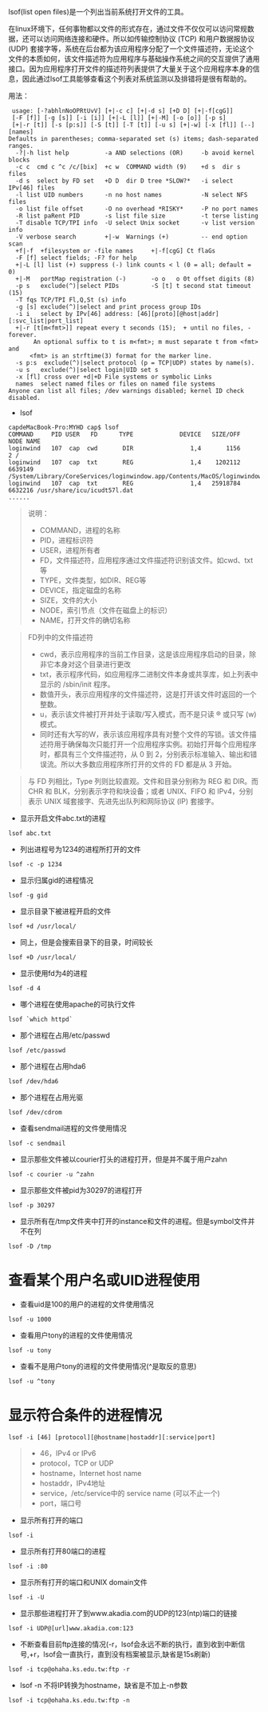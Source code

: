 lsof(list open files)是一个列出当前系统打开文件的工具。

在linux环境下，任何事物都以文件的形式存在，通过文件不仅仅可以访问常规数据，还可以访问网络连接和硬件。所以如传输控制协议 (TCP) 和用户数据报协议 (UDP) 套接字等，系统在后台都为该应用程序分配了一个文件描述符，无论这个文件的本质如何，该文件描述符为应用程序与基础操作系统之间的交互提供了通用接口。因为应用程序打开文件的描述符列表提供了大量关于这个应用程序本身的信息，因此通过lsof工具能够查看这个列表对系统监测以及排错将是很有帮助的。

用法：
```
 usage: [-?abhlnNoOPRtUvV] [+|-c c] [+|-d s] [+D D] [+|-f[cgG]]
 [-F [f]] [-g [s]] [-i [i]] [+|-L [l]] [+|-M] [-o [o]] [-p s]
 [+|-r [t]] [-s [p:s]] [-S [t]] [-T [t]] [-u s] [+|-w] [-x [fl]] [--] [names]
Defaults in parentheses; comma-separated set (s) items; dash-separated ranges.
  -?|-h list help          -a AND selections (OR)     -b avoid kernel blocks
  -c c  cmd c ^c /c/[bix]  +c w  COMMAND width (9)    +d s  dir s files
  -d s  select by FD set   +D D  dir D tree *SLOW?*   -i select IPv[46] files
  -l list UID numbers      -n no host names           -N select NFS files
  -o list file offset      -O no overhead *RISKY*     -P no port names
  -R list paRent PID       -s list file size          -t terse listing
  -T disable TCP/TPI info  -U select Unix socket      -v list version info
  -V verbose search        +|-w  Warnings (+)         -- end option scan
  +f|-f  +filesystem or -file names     +|-f[cgG] Ct flaGs
  -F [f] select fields; -F? for help
  +|-L [l] list (+) suppress (-) link counts < l (0 = all; default = 0)
  +|-M   portMap registration (-)       -o o   o 0t offset digits (8)
  -p s   exclude(^)|select PIDs         -S [t] t second stat timeout (15)
  -T fqs TCP/TPI Fl,Q,St (s) info
  -g [s] exclude(^)|select and print process group IDs
  -i i   select by IPv[46] address: [46][proto][@host|addr][:svc_list|port_list]
  +|-r [t[m<fmt>]] repeat every t seconds (15);  + until no files, - forever.
       An optional suffix to t is m<fmt>; m must separate t from <fmt> and
      <fmt> is an strftime(3) format for the marker line.
  -s p:s  exclude(^)|select protocol (p = TCP|UDP) states by name(s).
  -u s   exclude(^)|select login|UID set s
  -x [fl] cross over +d|+D File systems or symbolic Links
  names  select named files or files on named file systems
Anyone can list all files; /dev warnings disabled; kernel ID check disabled.
```

- lsof
```
capdeMacBook-Pro:MYHD cap$ lsof
COMMAND     PID USER   FD      TYPE             DEVICE   SIZE/OFF    NODE NAME
loginwind   107  cap  cwd       DIR                1,4       1156       2 /
loginwind   107  cap  txt       REG                1,4    1202112 6639149 /System/Library/CoreServices/loginwindow.app/Contents/MacOS/loginwindow
loginwind   107  cap  txt       REG                1,4   25918784 6632216 /usr/share/icu/icudt57l.dat
......
```
> 说明：
> - COMMAND，进程的名称
> - PID，进程标识符
> - USER，进程所有者
> - FD，文件描述符，应用程序通过文件描述符识别该文件。如cwd、txt等
> - TYPE，文件类型，如DIR、REG等
> - DEVICE，指定磁盘的名称
> - SIZE，文件的大小
> - NODE，索引节点（文件在磁盘上的标识）
> - NAME，打开文件的确切名称

> FD列中的文件描述符
> - cwd，表示应用程序的当前工作目录，这是该应用程序启动的目录，除非它本身对这个目录进行更改
> - txt，表示程序代码，如应用程序二进制文件本身或共享库，如上列表中显示的 /sbin/init 程序。
> - 数值开头，表示应用程序的文件描述符，这是打开该文件时返回的一个整数。
> - u，表示该文件被打开并处于读取/写入模式，而不是只读 ® 或只写 (w) 模式。
> - 同时还有大写的W，表示该应用程序具有对整个文件的写锁。该文件描述符用于确保每次只能打开一个应用程序实例。初始打开每个应用程序时，都具有三个文件描述符，从 0 到 2，分别表示标准输入、输出和错误流。所以大多数应用程序所打开的文件的 FD 都是从 3 开始。

> 与 FD 列相比，Type 列则比较直观。文件和目录分别称为 REG 和 DIR。而CHR 和 BLK，分别表示字符和块设备；或者 UNIX、FIFO 和 IPv4，分别表示 UNIX 域套接字、先进先出队列和网际协议 (IP) 套接字。

- 显示开启文件abc.txt的进程
```
lsof abc.txt 
```
- 列出进程号为1234的进程所打开的文件
```
lsof -c -p 1234
```
- 显示归属gid的进程情况
```
lsof -g gid 
```
- 显示目录下被进程开启的文件
```
lsof +d /usr/local/
```
- 同上，但是会搜索目录下的目录，时间较长
```
lsof +D /usr/local/
```
- 显示使用fd为4的进程
```
lsof -d 4 
```
- 哪个进程在使用apache的可执行文件
```
lsof `which httpd`
```
- 那个进程在占用/etc/passwd
```
lsof /etc/passwd
```
- 那个进程在占用hda6
```
lsof /dev/hda6
```
- 那个进程在占用光驱
```
lsof /dev/cdrom
```
- 查看sendmail进程的文件使用情况
```
lsof -c sendmail
```
- 显示那些文件被以courier打头的进程打开，但是并不属于用户zahn
```
lsof -c courier -u ^zahn
```
- 显示那些文件被pid为30297的进程打开
```
lsof -p 30297
```
- 显示所有在/tmp文件夹中打开的instance和文件的进程。但是symbol文件并不在列
```
lsof -D /tmp 
```
# 查看某个用户名或UID进程使用
- 查看uid是100的用户的进程的文件使用情况
```
lsof -u 1000
```
- 查看用户tony的进程的文件使用情况
```
lsof -u tony
```
- 查看不是用户tony的进程的文件使用情况(^是取反的意思)
```
lsof -u ^tony
```
# 显示符合条件的进程情况
```
lsof -i [46] [protocol][@hostname|hostaddr][:service|port]
```
> - 46，IPv4 or IPv6
> - protocol，TCP or UDP
> - hostname，Internet host name
> - hostaddr，IPv4地址
> - service，/etc/service中的 service name (可以不止一个)
> - port，端口号

- 显示所有打开的端口
```
lsof -i
```
- 显示所有打开80端口的进程
```
lsof -i :80
```
- 显示所有打开的端口和UNIX domain文件
```
lsof -i -U
```
- 显示那些进程打开了到www.akadia.com的UDP的123(ntp)端口的链接
```
lsof -i UDP@[url]www.akadia.com:123
```
- 不断查看目前ftp连接的情况(-r，lsof会永远不断的执行，直到收到中断信号,+r，lsof会一直执行，直到没有档案被显示,缺省是15s刷新)
```
lsof -i tcp@ohaha.ks.edu.tw:ftp -r
```
- lsof -n 不将IP转换为hostname，缺省是不加上-n参数
```
lsof -i tcp@ohaha.ks.edu.tw:ftp -n
```